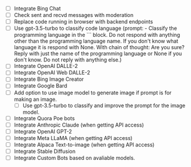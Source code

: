 - [ ] Integrate Bing Chat
- [ ] Check sent and recvd messages with moderation
- [ ] Replace code running in browser with backend endpoints
- [ ] Use gpt-3.5-turbo to classify code language (prompt: - Classify the programming language in the ``` block. Do not respond with anything other than the programming language name. If you don't know what language it is respond with None. With chain of thought: Are you sure? Reply with just the name of the programming language or None if you don't know. Do not reply with anything else.)
- [ ] Integrate OpenAI DALLE-2
- [ ] Integrate OpenAI Web DALLE-2
- [ ] Integrate Bing Image Creator
- [ ] Integrate Google Bard
- [ ] Add option to use image model to generate image if prompt is for making an image.
    - [ ] Use gpt-3.5-turbo to classify and improve the prompt for the image model.
- [ ] Integrate Quora Poe bots
- [ ] Integrate Anthropic Claude (when getting API access)
- [ ] Integrate OpenAI GPT-2
- [ ] Integrate Meta LLaMA (when getting API access)
- [ ] Integrate Alpaca Text-to-image (when getting API access)
- [ ] Integrate Stable Diffusion
- [ ] Integrate Custom Bots based on avaliable models.